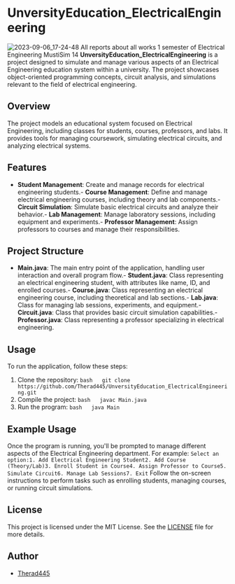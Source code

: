 # UnversityEducation_ElectricalEngineering
![2023-09-06_17-24-48](https://github.com/Therad445/ElectricalEngineering/assets/59477654/bdaa124c-dec9-45d8-bee4-d2910620cc45)
All reports about all works 1 semester of Electrical Engineering
MustiSim 14
**UnversityEducation_ElectricalEngineering** is a project designed to simulate and manage various aspects of an Electrical Engineering education system within a university. The project showcases object-oriented programming concepts, circuit analysis, and simulations relevant to the field of electrical engineering.
## Overview
The project models an educational system focused on Electrical Engineering, including classes for students, courses, professors, and labs. It provides tools for managing coursework, simulating electrical circuits, and analyzing electrical systems.
## Features
- **Student Management**: Create and manage records for electrical engineering students.- **Course Management**: Define and manage electrical engineering courses, including theory and lab components.- **Circuit Simulation**: Simulate basic electrical circuits and analyze their behavior.- **Lab Management**: Manage laboratory sessions, including equipment and experiments.- **Professor Management**: Assign professors to courses and manage their responsibilities.
## Project Structure
- **Main.java**: The main entry point of the application, handling user interaction and overall program flow.- **Student.java**: Class representing an electrical engineering student, with attributes like name, ID, and enrolled courses.- **Course.java**: Class representing an electrical engineering course, including theoretical and lab sections.- **Lab.java**: Class for managing lab sessions, experiments, and equipment.- **Circuit.java**: Class that provides basic circuit simulation capabilities.- **Professor.java**: Class representing a professor specializing in electrical engineering.
## Usage
To run the application, follow these steps:
1. Clone the repository:
   ```bash   git clone https://github.com/Therad445/UnversityEducation_ElectricalEngineering.git   ```
2. Compile the project:
   ```bash   javac Main.java   ```
3. Run the program:
   ```bash   java Main   ```
## Example Usage
Once the program is running, you'll be prompted to manage different aspects of the Electrical Engineering department. For example:
```Select an option:1. Add Electrical Engineering Student2. Add Course (Theory/Lab)3. Enroll Student in Course4. Assign Professor to Course5. Simulate Circuit6. Manage Lab Sessions7. Exit```
Follow the on-screen instructions to perform tasks such as enrolling students, managing courses, or running circuit simulations.
## License
This project is licensed under the MIT License. See the [LICENSE](LICENSE) file for more details.
## Author
- [Therad445](https://github.com/Therad445)
